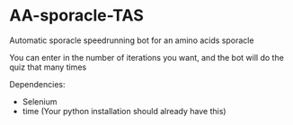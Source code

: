 # AA-sporacle-TAS
Automatic sporacle speedrunning bot for an amino acids sporacle

You can enter in the number of iterations you want, and the bot will do the quiz that many times

Dependencies:
  - Selenium
  - time (Your python installation should already have this)

